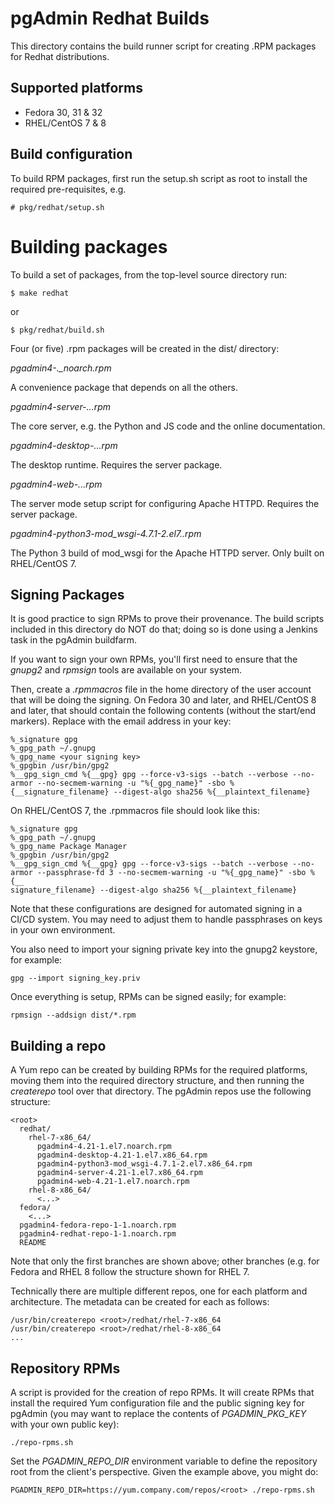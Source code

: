 # pgAdmin Redhat Builds

This directory contains the build runner script for creating .RPM packages for
Redhat distributions. 

## Supported platforms

* Fedora 30, 31 & 32
* RHEL/CentOS 7 & 8

## Build configuration

To build RPM packages, first run the setup.sh script as root to install the 
required pre-requisites, e.g.

    # pkg/redhat/setup.sh

# Building packages

To build a set of packages, from the top-level source directory run:

    $ make redhat

or

    $ pkg/redhat/build.sh

Four (or five) .rpm packages will be created in the dist/ directory:

*pgadmin4-<version>.<distro>_noarch.rpm*

A convenience package that depends on all the others.

*pgadmin4-server-<version>.<distro>.<arch>.rpm*

The core server, e.g. the Python and JS code and the online documentation.

*pgadmin4-desktop-<version>.<distro>.<arch>.rpm*

The desktop runtime. Requires the server package.

*pgadmin4-web-<version>.<distro>.<arch>.rpm*

The server mode setup script for configuring Apache HTTPD. Requires the server 
package.

*pgadmin4-python3-mod_wsgi-4.7.1-2.el7.<arch>.rpm*

The Python 3 build of mod_wsgi for the Apache HTTPD server. Only built on 
RHEL/CentOS 7.

## Signing Packages

It is good practice to sign RPMs to prove their provenance. The build scripts
included in this directory do NOT do that; doing so is done using a Jenkins
task in the pgAdmin buildfarm.

If you want to sign your own RPMs, you'll first need to ensure that the
*gnupg2* and *rpmsign* tools are available on your system.

Then, create a *.rpmmacros* file in the home directory of the user account that
will be doing the signing. On Fedora 30 and later, and RHEL/CentOS 8 and later,
that should contain the following contents (without the start/end markers).
Replace <your signing key> with the email address in your key:

    %_signature gpg
    %_gpg_path ~/.gnupg
    %_gpg_name <your signing key>
    %_gpgbin /usr/bin/gpg2
    %__gpg_sign_cmd %{__gpg} gpg --force-v3-sigs --batch --verbose --no-armor --no-secmem-warning -u "%{_gpg_name}" -sbo %{__signature_filename} --digest-algo sha256 %{__plaintext_filename}

On RHEL/CentOS 7, the .rpmmacros file should look like this:

    %_signature gpg
    %_gpg_path ~/.gnupg
    %_gpg_name Package Manager
    %_gpgbin /usr/bin/gpg2
    %__gpg_sign_cmd %{__gpg} gpg --force-v3-sigs --batch --verbose --no-armor --passphrase-fd 3 --no-secmem-warning -u "%{_gpg_name}" -sbo %{__
    signature_filename} --digest-algo sha256 %{__plaintext_filename}

Note that these configurations are designed for automated signing in a CI/CD
system. You may need to adjust them to handle passphrases on keys in your own
environment.

You also need to import your signing private key into the gnupg2 keystore, for
example:

    gpg --import signing_key.priv

Once everything is setup, RPMs can be signed easily; for example:

    rpmsign --addsign dist/*.rpm

## Building a repo

A Yum repo can be created by building RPMs for the required platforms, moving
them into the required directory structure, and then running the *createrepo* 
tool over that directory. The pgAdmin repos use the following structure:

    <root>
      redhat/
        rhel-7-x86_64/
          pgadmin4-4.21-1.el7.noarch.rpm
          pgadmin4-desktop-4.21-1.el7.x86_64.rpm
          pgadmin4-python3-mod_wsgi-4.7.1-2.el7.x86_64.rpm
          pgadmin4-server-4.21-1.el7.x86_64.rpm
          pgadmin4-web-4.21-1.el7.noarch.rpm
        rhel-8-x86_64/
          <...>
      fedora/
        <...>
      pgadmin4-fedora-repo-1-1.noarch.rpm
      pgadmin4-redhat-repo-1-1.noarch.rpm
      README

Note that only the first branches are shown above; other branches (e.g. for
Fedora and RHEL 8 follow the structure shown for RHEL 7.

Technically there are multiple different repos, one for each platform and
architecture. The metadata can be created for each as follows:

    /usr/bin/createrepo <root>/redhat/rhel-7-x86_64
    /usr/bin/createrepo <root>/redhat/rhel-8-x86_64
    ...

## Repository RPMs

A script is provided for the creation of repo RPMs. It will create RPMs that
install the required Yum configuration file and the public signing key for
pgAdmin (you may want to replace the contents of *PGADMIN_PKG_KEY* with your own
public key):

    ./repo-rpms.sh

Set the *PGADMIN_REPO_DIR* environment variable to define the repository root
from the client's perspective. Given the example above, you might do:

    PGADMIN_REPO_DIR=https://yum.company.com/repos/<root> ./repo-rpms.sh
